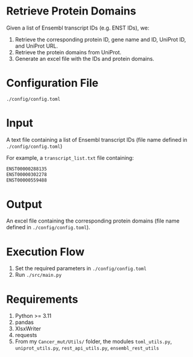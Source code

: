 # Retrieve Protein Domains

Given a list of Ensembl transcript IDs (e.g. ENST IDs), we:
1. Retrieve the corresponding protein ID, gene name and ID, UniProt ID, and UniProt URL.
1. Retrieve the protein domains from UniProt.
1. Generate an excel file with the IDs and protein domains.


# Configuration File
`./config/config.toml`

# Input
A text file containing a list of Ensembl transcript IDs (file name defined in `./config/config.toml`)

For example, a `transcript_list.txt` file containing:
```python 
ENST00000288135
ENST00000302278
ENST00000559488
```

# Output
An excel file containing the corresponding protein domains (file name defined in `./config/config.toml`).

# Execution Flow
1. Set the required parameters in `./config/config.toml`
1. Run `./src/main.py`

# Requirements
1. Python >= 3.11
1. pandas
1. XlsxWriter
1. requests
1. From my `Cancer_mut/Utils/` folder, the modules `toml_utils.py`, `uniprot_utils.py`, `rest_api_utils.py`, `ensembl_rest_utils`


